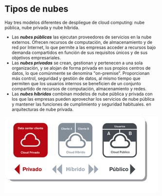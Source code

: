 # Tipos de nubes
Hay tres modelos diferentes de despliegue de cloud computing: nube pública, nube privada y nube híbrida. 

* Las ***<b>nubes públicas</b>*** las ejecutan proveedores de servicios en la nube externos. Ofrecen recursos de computación, de almacenamiento y de red por Internet,
 lo que permite a las empresas acceder a recursos bajo demanda compartidos en función de sus requisitos únicos y de sus objetivos empresariales.
* Las ***<b>nubes privadas</b>*** se crean, gestionan y pertenecen a una sola organización, y se alojan de forma privada en sus propios centros de datos,
 lo que comúnmente se denomina "on-premise". Proporcionan más control, seguridad y gestión de datos, al mismo tiempo que permiten que los usuarios internos se beneficien de un conjunto compartido de recursos de computación, almacenamiento y redes.
* Las ***<b>nubes híbridas</b>*** combinan modelos de nube pública y privada con los que las empresas pueden aprovechar los servicios de nube pública y mantener las
 funciones de cumplimiento y seguridad habituales. en arquitecturas de nube privada.


![tipos de nubes](/img/nubes.png)
